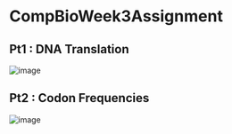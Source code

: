 # CompBioWeek3Assignment

## Pt1 : DNA Translation
![image](https://github.com/user-attachments/assets/84c7354c-5f35-4a0f-9d45-b572944b78ea)

## Pt2 : Codon Frequencies
![image](https://github.com/user-attachments/assets/ba8557f6-0396-42fd-bb91-a7e3977c6d72)
